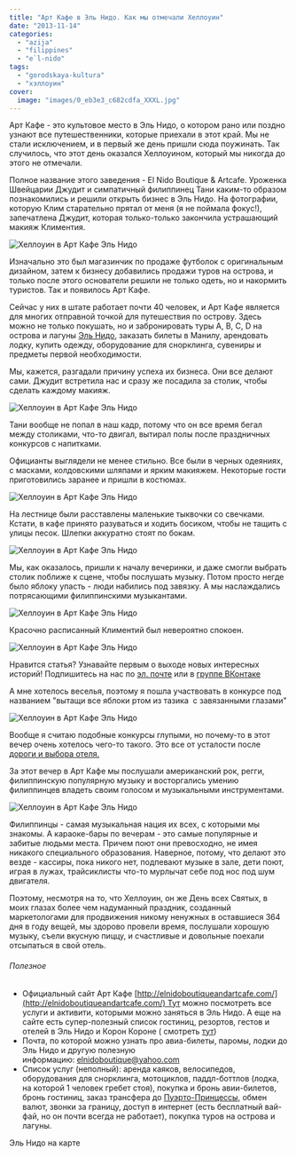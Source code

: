 ```yaml
---
title: "Арт Кафе в Эль Нидо. Как мы отмечали Хеллоуин"
date: "2013-11-14"
categories: 
  - "azija"
  - "filippines"
  - "e`l-nido"
tags: 
  - "gorodskaya-kultura"
  - "хэллоуин"
cover:
  image: "images/0_eb3e3_c682cdfa_XXXL.jpg"
---
```


Арт Кафе - это культовое место в Эль Нидо, о котором рано или поздно узнают все путешественники, которые приехали в этот край. Мы не стали исключением, и в первый же день пришли сюда поужинать. Так случилось, что этот день оказался Хеллоуином, который мы никогда до этого не отмечали.

<!--more-->Полное название этого заведения - El Nido Boutique & Artcafe. Уроженка Швейцарии Джудит и симпатичный филиппинец Тани каким-то образом познакомились и решили открыть бизнес в Эль Нидо. На фотографии, которую Клим старательно прятал от меня (я не поймала фокус!), запечатлена Джудит, которая только-только закончила устрашающий макияж Климентия.

![Хеллоуин в Арт Кафе Эль Нидо](images/0_ed4aa_9dcd8083_XXL.jpg "Хеллоуин в Арт Кафе Эль Нидо")

Изначально это был магазинчик по продаже футболок с оригинальным дизайном, затем к бизнесу добавились продажи туров на острова, и только после этого основатели решили не только одеть, но и накормить туристов. Так и появилось Арт Кафе.

Сейчас у них в штате работает почти 40 человек, и Арт Кафе является для многих отправной точкой для путешествия по острову. Здесь можно не только покушать, но и забронировать туры A, B, C, D на острова и лагуны [Эль Нидо](https://vodpop.ru/ostrova-el-nido/ "Острова Эль Нидо. Как мы ездили в тур А"), заказать билеты в Манилу, арендовать лодку, купить одежду, оборудование для снорклинга, сувениры и предметы первой необходимости.

Мы, кажется, разгадали причину успеха их бизнеса. Они все делают сами. Джудит встретила нас и сразу же посадила за столик, чтобы сделать каждому макияж.

![Хеллоуин в Арт Кафе Эль Нидо](images/0_eb3fa_737b486_XXL.jpg "Хеллоуин в Арт Кафе Эль Нидо")

Тани вообще не попал в наш кадр, потому что он все время бегал между столиками, что-то двигал, вытирал полы после праздничных конкурсов с напитками.

Официанты выглядели не менее стильно. Все были в черных одеяниях, с масками, колдовскими шляпами и ярким макияжем. Некоторые гости приготовились заранее и пришли в костюмах.

![Хеллоуин в Арт Кафе Эль Нидо](images/0_eb3f6_242ce645_XXL.jpg "Хеллоуин в Арт Кафе Эль Нидо")

На лестнице были расставлены маленькие тыквочки со свечками. Кстати, в кафе принято разуваться и ходить босиком, чтобы не тащить с улицы песок. Шлепки аккуратно стоят по бокам.

![Хеллоуин в Арт Кафе Эль Нидо](images/0_eb3f1_63497c47_XXL.jpg "Хеллоуин в Арт Кафе Эль Нидо")

Мы, как оказалось, пришли к началу вечеринки, и даже смогли выбрать столик поближе к сцене, чтобы послушать музыку. Потом просто негде было яблоку упасть - люди набились под завязку. А мы наслаждались потрясающими филиппинскими музыкантами.

![Хеллоуин в Арт Кафе Эль Нидо](images/0_eb3eb_41673a44_XXL.jpg "Арт Кафе Эль Нидо")

Красочно расписанный Климентий был невероятно спокоен.

![Хеллоуин в Арт Кафе Эль Нидо](images/0_eb3f8_b06497ca_XXL.jpg "Хеллоуин в Арт Кафе Эль Нидо")

Нравится статья? Узнавайте первым о выходе новых интересных историй! Подпишитесь на нас по [эл. почте](http://feedburner.google.com/fb/a/mailverify?uri=vodpop&loc=ru_RU) или в [группе ВКонтаке](http://vk.com/vodpop)

А мне хотелось веселья, поэтому я пошла участвовать в конкурсе под названием "вытащи все яблоки ртом из тазика  с завязанными глазами"

![Хеллоуин в Арт Кафе Эль Нидо](images/0_eb3ee_46ee8a8b_XXL.jpg "Хеллоуин в Арт Кафе Эль Нидо")

Вообще я считаю подобные конкурсы глупыми, но почему-то в этот вечер очень хотелось чего-то такого. Это все от усталости после [дороги и выбора отеля.](https://vodpop.ru/kak-dobratsa-do-el-nido/ "Как добраться до Эль Нидо")

За этот вечер в Арт Кафе мы послушали американский рок, регги, филиппинскую популярную музыку и восторгались умению филиппинцев владеть своим голосом и музыкальными инструментами.

![Хеллоуин в Арт Кафе Эль Нидо](images/0_eb3e8_f3374023_XXL.jpg "Арт Кафе Эль Нидо")

Филиппинцы - самая музыкальная нация их всех, с которыми мы знакомы. А караоке-бары по вечерам \- это самые популярные и забитые людьми места. Причем поют они превосходно, не имея никакого специального образования. Наверное, потому, что делают это везде - кассиры, пока никого нет, подпевают музыке в зале, дети поют, играя в лужах, трайсиклисты что-то мурлычат себе под нос под шум двигателя. 

Поэтому, несмотря на то, что Хеллоуин, он же День всех Святых, в моих глазах более чем надуманный праздник, созданный маркетологами для продвижения никому ненужных в оставшиеся 364 дня в году вещей, мы здорово провели время, послушали хорошую музыку, съели вкусную пиццу, и счастливые и довольные поехали отсыпаться в свой отель.

###### Полезное

- Официальный сайт Арт Кафе [http://elnidoboutiqueandartcafe.com/](http://elnidoboutiqueandartcafe.com/) Тут можно посмотреть все услуги и активити, которыми можно заняться в Эль Нидо. А еще на сайте есть супер-полезный список гостиниц, резортов, гестов и отелей в Эль Нидо и Корон Короне ( смотреть [тут](http://elnidoboutiqueandartcafe.com/faq.html))
- Почта, по которой можно узнать про авиа-билеты, паромы, лодки до Эль Нидо и другую полезную информацию: elnidoboutique@yahoo.com
- Список услуг (неполный): аренда каяков, велосипедов, оборудования для снорклинга, мотоциклов, паддл-боттлов (лодка, на которой 1 человек гребет стоя), покупка и бронь авии-билетов, бронь гостиниц, заказ трансфера до [Пуэрто-Принцессы](https://vodpop.ru/chem-zanatsa-v-puerto-princesse/ "Чем заняться в Пуэрто-Принцессе: Хонда Бэй, гостиницы и рестораны"), обмен валют, звонки за границу, доступ в интернет (есть бесплатный вай-фай, но он почти всегда не работает), покупка туров на острова и лагуны.

Эль Нидо на карте

<script src="//api-maps.yandex.ru/services/constructor/1.0/js/?sid=xTNzmEK0MF4f6vFL99dV4KhXkP9VnNTF&amp;width=600&amp;height=450" type="text/javascript" charset="utf-8"></script>

